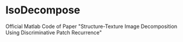 # IsoDecompose
Official Matlab Code of Paper "Structure-Texture Image Decomposition Using Discriminative Patch Recurrence"
